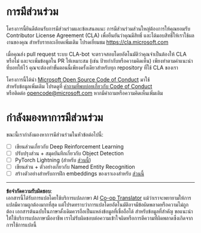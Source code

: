 <!--
CO_OP_TRANSLATOR_METADATA:
{
  "original_hash": "847a587aa1b83f4d00858183ff3ed18a",
  "translation_date": "2025-08-29T09:31:30+00:00",
  "source_file": "etc/CONTRIBUTING.md",
  "language_code": "th"
}
-->
# การมีส่วนร่วม

โครงการนี้ยินดีต้อนรับการมีส่วนร่วมและข้อเสนอแนะ การมีส่วนร่วมส่วนใหญ่ต้องการให้คุณยอมรับ Contributor License Agreement (CLA) เพื่อยืนยันว่าคุณมีสิทธิ์ และได้มอบสิทธิ์ให้เราใช้ผลงานของคุณ สำหรับรายละเอียดเพิ่มเติม โปรดเยี่ยมชม https://cla.microsoft.com

เมื่อคุณส่ง pull request ระบบ CLA-bot จะตรวจสอบโดยอัตโนมัติว่าคุณจำเป็นต้องให้ CLA หรือไม่ และจะเพิ่มข้อมูลใน PR ให้เหมาะสม (เช่น ป้ายกำกับหรือความคิดเห็น) เพียงทำตามคำแนะนำที่บอทให้ไว้ คุณจะต้องทำขั้นตอนนี้เพียงครั้งเดียวสำหรับทุก repository ที่ใช้ CLA ของเรา

โครงการนี้ได้นำ [Microsoft Open Source Code of Conduct](https://opensource.microsoft.com/codeofconduct/) มาใช้  
สำหรับข้อมูลเพิ่มเติม โปรดดูที่ [คำถามที่พบบ่อยเกี่ยวกับ Code of Conduct](https://opensource.microsoft.com/codeofconduct/faq/)  
หรือติดต่อ [opencode@microsoft.com](mailto:opencode@microsoft.com) หากมีคำถามหรือความคิดเห็นเพิ่มเติม

# กำลังมองหาการมีส่วนร่วม

ขณะนี้เรากำลังมองหาการมีส่วนร่วมในหัวข้อต่อไปนี้:

- [ ] เขียนส่วนเกี่ยวกับ Deep Reinforcement Learning
- [ ] ปรับปรุงส่วน + สมุดบันทึกเกี่ยวกับ Object Detection
- [ ] PyTorch Lightning (สำหรับ [ส่วนนี้](https://github.com/microsoft/AI-For-Beginners/blob/main/3-NeuralNetworks/05-Frameworks/README.md))
- [ ] เขียนส่วน + ตัวอย่างเกี่ยวกับ Named Entity Recognition
- [ ] สร้างตัวอย่างสำหรับการฝึก embeddings ของเราเองสำหรับ [ส่วนนี้](https://github.com/microsoft/AI-For-Beginners/tree/main/5-NLP/15-LanguageModeling)

---

**ข้อจำกัดความรับผิดชอบ**:  
เอกสารนี้ได้รับการแปลโดยใช้บริการแปลภาษา AI [Co-op Translator](https://github.com/Azure/co-op-translator) แม้ว่าเราจะพยายามให้การแปลมีความถูกต้องมากที่สุด แต่โปรดทราบว่าการแปลโดยอัตโนมัติอาจมีข้อผิดพลาดหรือความไม่ถูกต้อง เอกสารต้นฉบับในภาษาดั้งเดิมควรถือเป็นแหล่งข้อมูลที่เชื่อถือได้ สำหรับข้อมูลที่สำคัญ ขอแนะนำให้ใช้บริการแปลภาษามืออาชีพ เราไม่รับผิดชอบต่อความเข้าใจผิดหรือการตีความที่ผิดพลาดซึ่งเกิดจากการใช้การแปลนี้